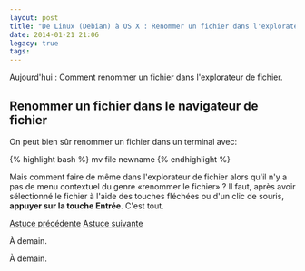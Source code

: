 ```yaml
---
layout: post
title: "De Linux (Debian) à OS X : Renommer un fichier dans l'explorateur"
date: 2014-01-21 21:06
legacy: true
tags:
---
```





Aujourd'hui : Comment renommer un fichier dans l'explorateur de fichier.

<!-- more -->

Renommer un fichier dans le navigateur de fichier
----------------------------------------------------

On peut bien sûr renommer un fichier dans un terminal avec:

{% highlight bash %}
mv file newname
{% endhighlight %}

Mais comment faire de même dans l'explorateur de fichier alors qu'il
n'y a pas de menu contextuel du genre «renommer le fichier» ?
Il faut, après avoir sélectionné le fichier à l'aide des touches fléchées ou
d'un clic de souris, **appuyer sur la touche Entrée**. C'est tout.

[Astuce précédente](/blog/2014/01/20/de-linux-debian-a-os-x-quitter-firefox/)
[Astuce suivante](/blog/2014/01/22/de-linux-debian-vers-os-x-le-fichier-de-configuration-de-bash/)



À demain.






À demain.



